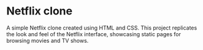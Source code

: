 # Netflix clone
<p>A simple Netflix clone created using HTML and CSS. This project replicates the look and feel of the Netflix interface, showcasing static pages for browsing movies and TV shows.</p>